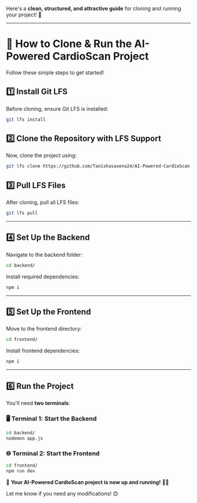 Here's a **clean, structured, and attractive guide** for cloning and running your project! 🚀  

---

# **🚀 How to Clone & Run the AI-Powered CardioScan Project**  

Follow these simple steps to get started!  

## **1️⃣ Install Git LFS**  
Before cloning, ensure Git LFS is installed:  
```sh
git lfs install
```  

## **2️⃣ Clone the Repository with LFS Support**  
Now, clone the project using:  
```sh
git lfs clone https://github.com/Tanishasaxena24/AI-Powered-CardioScan.git
```  

## **3️⃣ Pull LFS Files**  
After cloning, pull all LFS files:  
```sh
git lfs pull
```  

---

## **4️⃣ Set Up the Backend**  
Navigate to the backend folder:  
```sh
cd backend/
```  
Install required dependencies:  
```sh
npm i
```  

---

## **5️⃣ Set Up the Frontend**  
Move to the frontend directory:  
```sh
cd frontend/
```  
Install frontend dependencies:  
```sh
npm i
```  

---

## **6️⃣ Run the Project**  
You'll need **two terminals**:  

### **🖥️ Terminal 1: Start the Backend**  
```sh
cd backend/
nodemon app.js
```  

### **🌐 Terminal 2: Start the Frontend**  
```sh
cd frontend/
npm run dev
```  

🎉 **Your AI-Powered CardioScan project is now up and running!** 🚀🔥  

Let me know if you need any modifications! 😊
